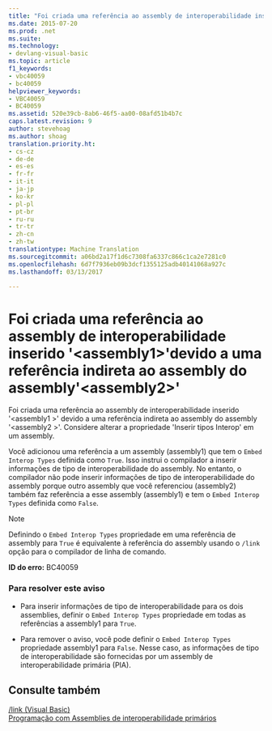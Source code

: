```yaml
---
title: "Foi criada uma referência ao assembly de interoperabilidade inserido &quot;&lt;assembly1&gt;&quot;devido a uma referência indireta ao assembly do assembly&quot;&lt;assembly2&gt;&quot; | Documentos do Microsoft"
ms.date: 2015-07-20
ms.prod: .net
ms.suite: 
ms.technology:
- devlang-visual-basic
ms.topic: article
f1_keywords:
- vbc40059
- bc40059
helpviewer_keywords:
- VBC40059
- BC40059
ms.assetid: 520e39cb-8ab6-46f5-aa00-08afd51b4b7c
caps.latest.revision: 9
author: stevehoag
ms.author: shoag
translation.priority.ht:
- cs-cz
- de-de
- es-es
- fr-fr
- it-it
- ja-jp
- ko-kr
- pl-pl
- pt-br
- ru-ru
- tr-tr
- zh-cn
- zh-tw
translationtype: Machine Translation
ms.sourcegitcommit: a06bd2a17f1d6c7308fa6337c866c1ca2e7281c0
ms.openlocfilehash: 6d7f7936eb09b3dcf1355125adb40141068a927c
ms.lasthandoff: 03/13/2017

---
```

# <a name="a-reference-was-created-to-embedded-interop-assembly-39ltassembly1gt39-because-of-an-indirect-reference-to-that-assembly-from-assembly-39ltassembly2gt39"></a>Foi criada uma referência ao assembly de interoperabilidade inserido '&lt;assembly1&gt;'devido a uma referência indireta ao assembly do assembly'&lt;assembly2&gt;'
Foi criada uma referência ao assembly de interoperabilidade inserido '\<assembly1 >' devido a uma referência indireta ao assembly do assembly '\<assembly2 >'. Considere alterar a propriedade 'Inserir tipos Interop' em um assembly.  
  
 Você adicionou uma referência a um assembly (assembly1) que tem o `Embed Interop Types` definida como `True`. Isso instrui o compilador a inserir informações de tipo de interoperabilidade do assembly. No entanto, o compilador não pode inserir informações de tipo de interoperabilidade do assembly porque outro assembly que você referenciou (assembly2) também faz referência a esse assembly (assembly1) e tem o `Embed Interop Types` definida como `False`.  
  
> [!NOTE]
>  Definindo o `Embed Interop Types` propriedade em uma referência de assembly para `True` é equivalente à referência do assembly usando o `/link` opção para o compilador de linha de comando.  
  
 **ID do erro:** BC40059  
  
### <a name="to-address-this-warning"></a>Para resolver este aviso  
  
-   Para inserir informações de tipo de interoperabilidade para os dois assemblies, definir o `Embed Interop Types` propriedade em todas as referências a assembly1 para `True`.  
  
-   Para remover o aviso, você pode definir o `Embed Interop Types` propriedade assembly1 para `False`. Nesse caso, as informações de tipo de interoperabilidade são fornecidas por um assembly de interoperabilidade primária (PIA).  
  
## <a name="see-also"></a>Consulte também  
 [/link (Visual Basic)](../../../visual-basic/reference/command-line-compiler/link.md)   
 [Programação com Assemblies de interoperabilidade primários](http://msdn.microsoft.com/en-us/306fa1d6-0703-4004-9e93-d0a57f1be81e)

